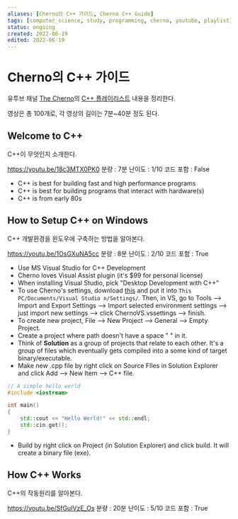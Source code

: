 ```yaml
---
aliases: [Cherno의 C++ 가이드, Cherno C++ Guide]
tags: [computer_science, study, programming, cherno, youtube, playlist]
status: ongoing
created: 2022-06-19
edited: 2022-06-19
---
```


# Cherno의 C++ 가이드
유투브 채널 [The Cherno](https://www.youtube.com/c/TheChernoProject)의 [C++ 플레이리스트](https://youtube.com/playlist?list=PLlrATfBNZ98dudnM48yfGUldqGD0S4FFb) 내용을 정리한다.

영상은 총 100개로, 각 영상의 길이는 7분~40분 정도 된다.

## Welcome to C++
C++이 무엇인지 소개한다.

https://youtu.be/18c3MTX0PK0
분량 : 7분
난이도 : 1/10
코드 포함 : False

- C++ is best for building fast and high performance programs
- C++ is best for building programs that interact with hardware(s)
- C++ is from early 80s

## How to Setup C++ on Windows
C++ 개발환경을 윈도우에 구축하는 방법을 알아본다.

https://youtu.be/1OsGXuNA5cc
분량 : 8분
난이도 : 2/10
코드 포함 : True

- Use MS Visual Studio for C++ Development
- Cherno loves Visual Assist plugin (it's $99 for personal license)
- When installing Visual Studio, pick "Desktop Development with C++"
- To use Cherno's settings, download [this](https://thecherno.com/vs) and put it into `This PC/Documents/Visual Studio n/Settings/`. Then, in VS, go to Tools --> Import and Export Settings --> Import selected environment settings --> just import new settings --> click ChernoVS.vssettings --> finish.
- To create new project, File --> New Project --> General --> Empty Project.
- Create a project where path doesn't have a space " " in it.
- Think of **Solution** as a group of projects that relate to each other. It's a group of files which eventually gets compiled into a some kind of target binary/executable.
- Make new .cpp file by right click on Source FIles in Solution Explorer and click Add --> New Item --> C++ file.

```cpp
// A simple hello world
#include <iostream>

int main()
{
    std::cout << "Hello World!" << std::endl;
    std::cin.get();
}
```

- Build by right click on Project (in Solution Explorer) and click build. It will create a binary file (exe).

## How C++ Works
C++의 작동원리를 알아본다.

https://youtu.be/SfGuIVzE_Os
분량 : 20분
난이도 : 5/10
코드 포함 : True